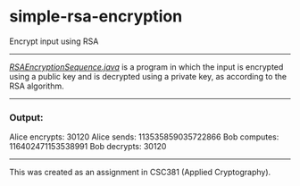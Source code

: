 # simple-rsa-encryption
Encrypt input using RSA

---

[*RSAEncryptionSequence.java*](https://github.com/magarenzo/simple-rsa-encryption/blob/master/RSAEncryptionSequence.java) is a program in which the input is encrypted using a public key and is decrypted using a private key, as according to the RSA algorithm.

---

<h3>Output:</h3>

Alice encrypts: 30120
Alice sends: 113535859035722866
Bob computes: 116402471153538991
Bob decrypts: 30120

---


This was created as an assignment in CSC381 (Applied Cryptography).
